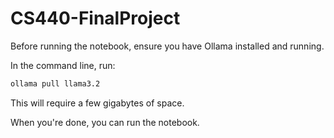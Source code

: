 # CS440-FinalProject

Before running the notebook, ensure you have Ollama installed and running.

In the command line, run:
```sh
ollama pull llama3.2
```
This will require a few gigabytes of space.

When you're done, you can run the notebook.
